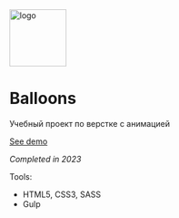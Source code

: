 <image src="https://i.ibb.co/7Nmk5jh/Group-46.png" alt="logo" border="0" width="100px">

# Balloons

Учебный проект по верстке с анимацией

[See demo]()

_Completed in 2023_

Tools:

- HTML5, CSS3, SASS
- Gulp
